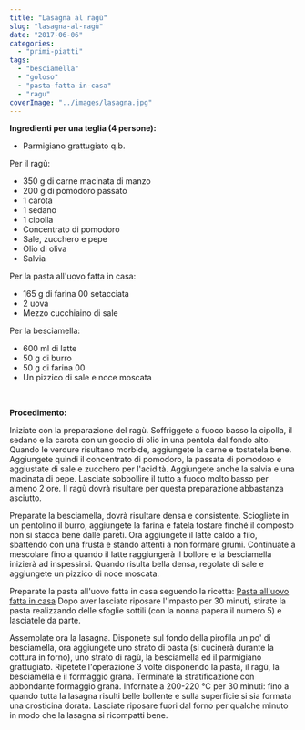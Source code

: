 ```yaml
---
title: "Lasagna al ragù"
slug: "lasagna-al-ragù"
date: "2017-06-06"
categories: 
  - "primi-piatti"
tags: 
  - "besciamella"
  - "goloso"
  - "pasta-fatta-in-casa"
  - "ragu"
coverImage: "../images/lasagna.jpg"
---
```


**Ingredienti per una teglia (4 persone):**

- Parmigiano grattugiato q.b.

Per il ragù:

- 350 g di carne macinata di manzo
- 200 g di pomodoro passato
- 1 carota
- 1 sedano
- 1 cipolla
- Concentrato di pomodoro
- Sale, zucchero e pepe
- Olio di oliva
- Salvia

Per la pasta all'uovo fatta in casa:

- 165 g di farina 00 setacciata
- 2 uova
- Mezzo cucchiaino di sale

Per la besciamella:

- 600 ml di latte
- 50 g di burro
- 50 g di farina 00
- Un pizzico di sale e noce moscata

 

**Procedimento:**

Iniziate con la preparazione del ragù. Soffriggete a fuoco basso la cipolla, il sedano e la carota con un goccio di olio in una pentola dal fondo alto. Quando le verdure risultano morbide, aggiungete la carne e tostatela bene. Aggiungete quindi il concentrato di pomodoro, la passata di pomodoro e aggiustate di sale e zucchero per l'acidità. Aggiungete anche la salvia e una macinata di pepe. Lasciate sobbollire il tutto a fuoco molto basso per almeno 2 ore. Il ragù dovrà risultare per questa preparazione abbastanza asciutto.

Preparate la besciamella, dovrà risultare densa e consistente. Sciogliete in un pentolino il burro, aggiungete la farina e fatela tostare finché il composto non si stacca bene dalle pareti. Ora aggiungete il latte caldo a filo, sbattendo con una frusta e stando attenti a non formare grumi. Continuate a mescolare fino a quando il latte raggiungerà il bollore e la besciamella inizierà ad inspessirsi. Quando risulta bella densa, regolate di sale e aggiungete un pizzico di noce moscata.

Preparate la pasta all'uovo fatta in casa seguendo la ricetta: [Pasta all'uovo fatta in casa](https://cucinadalnord.it/pasta-uovo-fatta-in-casa/) Dopo aver lasciato riposare l'impasto per 30 minuti, stirate la pasta realizzando delle sfoglie sottili (con la nonna papera il numero 5) e lasciatele da parte.

Assemblate ora la lasagna. Disponete sul fondo della pirofila un po' di besciamella, ora aggiungete uno strato di pasta (si cucinerà durante la cottura in forno), uno strato di ragù, la besciamella ed il parmigiano grattugiato. Ripetete l'operazione 3 volte disponendo la pasta, il ragù, la besciamella e il formaggio grana. Terminate la stratificazione con abbondante formaggio grana. Infornate a 200-220 °C per 30 minuti: fino a quando tutta la lasagna risulti belle bollente e sulla superficie si sia formata una crosticina dorata. Lasciate riposare fuori dal forno per qualche minuto in modo che la lasagna si ricompatti bene.

